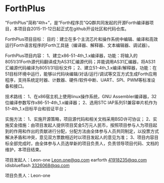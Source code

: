 # ForthPlus
"ForthPlus"简称“4th+”，是“Forth程序员”QQ群共同发起的开源Forth编译器项目，本项目自2015-11-12日起正式在github开设社区和代码仓库。

ForthPlus项目目标：
    目的：建立在多个主流芯片和操作系统中编辑、编译和高效运行Forth语言程序的Forth工具链（编译器、解释器、文本编辑器、调试器）。

ForthPlus项目内容：
1、建立x86-51-4th_1.x编译器，功能：将输入的8051/31Forth源代码翻译成为AS31汇编源代码；并能调用AS31汇编器，将AS31汇编源代码编译为8051/31目标文件；
2、建立51-4th_1.x编译/解释器，功能：在51目标环境中运行，能够以代码块编辑/对话/运行/调试等交互方式生成Forth应用程序，支持系统定时器、计数器、硬件/软件中断、UART、SPI、PWM等标准设备和接口。

技术路线：
1、在x86宿主机上使用linux操作系统，GNU Assembler编译器，32位编译参数写作x86-51-4th_1.x编译器；
2、选用STC IAP系列51兼容单片机作为51-4th_1.x目标平台和验证平台；

实施方法：
1、实施开源策略，项目源代码和相关文档采用BSD许可协议；
2、实施奖金措施：由项目发起人提供项目奖金5万元人民币，按照项目参与人为项目起到的作用和作出的贡献进行分配，分配方法由全体参与人员共同制定，以投票方式解决矛盾和冲突，意见双方票数相近时以项目发起人的意见为准；
3、项目内容目标全部完成时，由全体参与人员选举新的项目负责人，负责领导项目代码、文档的维护，本项目结束。


项目发起人：Leon-one        Leon.one@qq.com
            earforth        41918235@qq.com
            idisblueflash   3326068@qq.com
            
项目负责人：Leon-one
